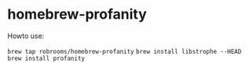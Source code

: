 homebrew-profanity
==================

Howto use:

`brew tap robrooms/homebrew-profanity`
`brew install libstrophe --HEAD`
`brew install profanity`
